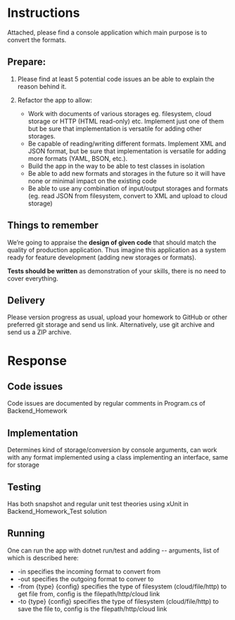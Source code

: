 # Instructions #

Attached, please find a console application which main purpose is to convert the formats.

## Prepare: ##

1. Please find at least 5 potential code issues an be able to explain the reason behind it.

2. Refactor the app to allow:
	- Work with documents of various storages eg. filesystem, cloud storage or HTTP (HTML read-only) etc. Implement just one of them but be sure that implementation is versatile for adding other storages.
	- Be capable of reading/writing different formats. Implement XML and JSON format, but be sure that implementation is versatile for adding more formats (YAML, BSON, etc.). 
	- Build the app in the way to be able to test classes in isolation
	- Be able to add new formats and storages in the future so it will have none or minimal impact on the existing code
	- Be able to use any combination of input/output storages and formats (eg. read JSON from filesystem, convert to XML and upload to cloud storage)

## Things to remember ##
We’re going to appraise the **design of given code** that should match the quality of production application. Thus imagine this application as a system ready for feature development (adding new storages or formats).

**Tests should be written** as demonstration of your skills, there is no need to cover everything.

## Delivery ##
Please version progress as usual, upload your homework to GitHub or other preferred git storage and send us link. Alternatively, use git archive and send us a ZIP archive.


# Response #

## Code issues

Code issues are documented by regular comments in Program.cs of Backend_Homework

## Implementation

Determines kind of storage/conversion by console arguments, can work with any format implemented using a class implementing an interface, same for storage

## Testing

Has both snapshot and regular unit test theories using xUnit in Backend_Homework_Test solution

## Running

One can run the app with dotnet run/test and adding -- arguments, list of which is described here:

- -in specifies the incoming format to convert from
- -out specifies the outgoing format to conver to
- -from {type} {config} specifies the type of filesystem (cloud/file/http) to get file from, config is the filepath/http/cloud link
- -to {type} {config} specifies the type of filesystem (cloud/file/http) to save the file to, config is the filepath/http/cloud link
